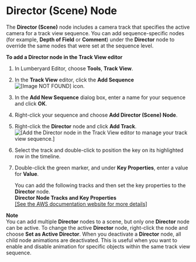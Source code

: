 # Director \(Scene\) Node<a name="cinematics-track-view-nodes-director"></a>

The **Director \(Scene\)** node includes a camera track that specifies the active camera for a track view sequence\. You can add sequence\-specific nodes \(for example, **Depth of Field** or **Comment**\) under the **Director** node to override the same nodes that were set at the sequence level\.

**To add a Director node in the **Track View** editor**

1. In Lumberyard Editor, choose **Tools**, **Track View**\.

1. In the **Track View** editor, click the **Add Sequence** ![\[Image NOT FOUND\]](http://docs.aws.amazon.com/lumberyard/latest/userguide/images/cinematics_add_sequence_icon.png) icon\.

1. In the **Add New Sequence** dialog box, enter a name for your sequence and click **OK**\.

1. Right\-click your sequence and choose **Add Director \(Scene\) Node**\.

1. Right\-click the **Director** node and click **Add Track**\.  
![\[Add the Director node in the Track View editor to manage your track view sequence.\]](http://docs.aws.amazon.com/lumberyard/latest/userguide/images/cinematics-trackview-nodes-director.png)

1. Select the track and double\-click to position the key on its highlighted row in the timeline\.

1. Double\-click the green marker, and under **Key Properties**, enter a value for **Value**\.

   You can add the following tracks and then set the key properties to the **Director** node\.  
**Director Node Tracks and Key Properties**    
[\[See the AWS documentation website for more details\]](http://docs.aws.amazon.com/lumberyard/latest/userguide/cinematics-track-view-nodes-director.html)

**Note**  
You can add multiple **Director** nodes to a scene, but only one **Director** node can be active\. 
To change the active **Director** node, right\-click the node and choose **Set as Active Director**\. When you deactivate a **Director** node, all child node animations are deactivated\. This is useful when you want to enable and disable animation for specific objects within the same track view sequence\.